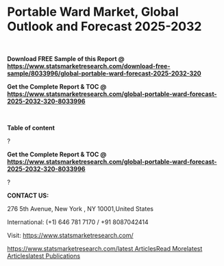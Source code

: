 <h1>Portable Ward Market, Global Outlook and Forecast 2025-2032</h1><br/><p><strong>Download FREE Sample of this Report @ <a href="https://www.statsmarketresearch.com/download-free-sample/8033996/global-portable-ward-forecast-2025-2032-320">https://www.statsmarketresearch.com/download-free-sample/8033996/global-portable-ward-forecast-2025-2032-320</a></strong></p>
 
 
 
 <div><b>Get the Complete Report & TOC @ <a href="https://www.statsmarketresearch.com/global-portable-ward-forecast-2025-2032-320-8033996">https://www.statsmarketresearch.com/global-portable-ward-forecast-2025-2032-320-8033996</a></b></div>
 
 
 
 <p><br />
 
 <b>Table of content</b></p>
 
 
 
 <p>? </p>
 
 
 
 <div><b>Get the Complete Report & TOC @ <a href="https://www.statsmarketresearch.com/global-portable-ward-forecast-2025-2032-320-8033996">https://www.statsmarketresearch.com/global-portable-ward-forecast-2025-2032-320-8033996</a></b></div>
 
 
 
 <p>? </p>
 
 
 
 <p><b>CONTACT US:</b><br />
 
 276 5th Avenue, New York , NY 10001,United States<br />
 
 International: (+1) 646 781 7170 / +91 8087042414<br />
 
 Visit: <a href="https://www.statsmarketresearch.com/">https://www.statsmarketresearch.com/</a><br />
 
 <a href="https://gyeongbokgung.com">https://www.statsmarketresearch.com/</a><a href="https://hallyeomaritime.com">latest Articles</a><a href="https://jingwansa.com">Read More</a><a href="https://nguoiviet.jp/">latest Articles</a><a href="https://www.intelmarketresearch.com/">latest Publications</a></p>